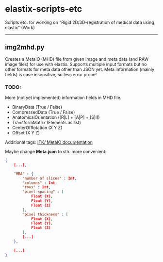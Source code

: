 # elastix-scripts-etc
Scripts etc. for working on "Rigid 2D/3D-registration of medical data using elastix" (Work)

---

## img2mhd.py
Creates a MetaIO (MHD) file from given image and meta data (and RAW image files) for use with elastix.
Supports multiple input formats but no other formats for meta data other than JSON yet.
Meta information (mainly fields) is case insensitive, so less error prone!


### TODO:
More (not yet implemented) information fields in MHD file.
- BinaryData (True / False)
- CompressedData (True / False)
- AnatomicalOrientation ([R|L] + [A|P] + [S|I])
- TransformMatrix (Elements as list)
- CenterOfRotation (X Y Z)
- Offset (X Y Z)

Additional tags: [ITK/ MetaIO documentation](https://itk.org/Wiki/ITK/MetaIO/Documentation#Reference:_Tags_of_MetaImage)

Maybe change **Meta.json** to sth. more convenient:
```json
{
    [...],

    "MRA" : {
        "number of slices" : Int,
        "columns" : Int,
        "rows" : Int,
        "pixel spacing" : [
            Float (X),
            Float (Y),
            Float (Z)
        ],
        "pixel thickness" : [
            Float (X),
            Float (Y),
            Float (Z)
        ],
        [...]
    },
    
    [...]
}
```